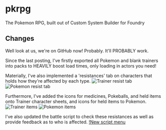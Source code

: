 # pkrpg
The Pokemon RPG, built out of Custom System Builder for Foundry

## Changes

Well look at us, we're on GitHub now! Probably. It'll PROBABLY work.

Since the last posting, I've firstly exported all Pokemon and blank trainers into packs to HEAVILY boost load times, only loading in actors you need!

Materially, I've also implemented a 'resistances' tab on characters that holds how they're affected by each type.
![Trainer resist tab](https://cdn.discordapp.com/attachments/723454625671282704/1084274514688495677/image.png)
![Pokemon resist tab](https://cdn.discordapp.com/attachments/723454625671282704/1084274698281558036/image.png)

Furthermore, I've added the icons for medicines, Pokeballs, and held items onto Trainer character sheets, and icons for held items to Pokemon.
![Trainer items](https://cdn.discordapp.com/attachments/723454625671282704/1084274462809141359/image.png)
![Pokemon items](https://cdn.discordapp.com/attachments/723454625671282704/1084274749024243742/image.png)

I've also updated the battle script to check these resistances as well as provide feedback as to who is affected.
[!New script menu](https://cdn.discordapp.com/attachments/723454625671282704/1084274869367222342/image.png)



